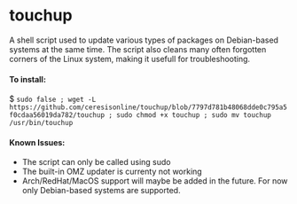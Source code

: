 # touchup

A shell script used to update various types of packages on Debian-based systems at the same time. The script also cleans many often forgotten corners of the Linux system, making it usefull for troubleshooting.

#### To install:

$ ```sudo false ; wget -L https://github.com/ceresisonline/touchup/blob/7797d781b48068dde0c795a5f0cdaa56019da782/touchup ; sudo chmod +x touchup ; sudo mv touchup /usr/bin/touchup```

#### Known Issues:
- The script can only be called using sudo
- The built-in OMZ updater is currenty not working
- Arch/RedHat/MacOS support will maybe be added in the future. For now only Debian-based systems are supported.
